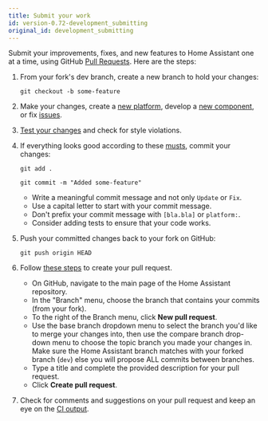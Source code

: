 ```yaml
---
title: Submit your work
id: version-0.72-development_submitting
original_id: development_submitting
---
```


Submit your improvements, fixes, and new features to Home Assistant one at a time, using GitHub [Pull Requests](https://help.github.com/articles/using-pull-requests). Here are the steps:

 1. From your fork's dev branch, create a new branch to hold your changes:

      `git checkout -b some-feature`

 2. Make your changes, create a [new platform](creating_platform_index.md), develop a [new component](creating_component_index.md), or fix [issues](https://github.com/home-assistant/home-assistant/issues).

 3. [Test your changes](development_testing.md) and check for style violations.

 4. If everything looks good according to these [musts](development_checklist.md), commit your changes:

    `git add .`

    `git commit -m "Added some-feature"`

     * Write a meaningful commit message and not only `Update` or `Fix`.
     * Use a capital letter to start with your commit message.
     * Don't prefix your commit message with `[bla.bla]` or `platform:`.
     * Consider adding tests to ensure that your code works.

 5. Push your committed changes back to your fork on GitHub:

    `git push origin HEAD`

 6. Follow [these steps](https://help.github.com/articles/creating-a-pull-request/) to create your pull request.

     * On GitHub, navigate to the main page of the Home Assistant repository.
     * In the "Branch" menu, choose the branch that contains your commits (from your fork).
     * To the right of the Branch menu, click **New pull request**.
     * Use the base branch dropdown menu to select the branch you'd like to merge your changes into, then use the compare branch drop-down menu to choose the topic branch you made your changes in. Make sure the Home Assistant branch matches with your forked branch (`dev`) else you will propose ALL commits between branches.
     * Type a title and complete the provided description for your pull request.
     * Click **Create pull request**.

 7. Check for comments and suggestions on your pull request and keep an eye on the [CI output](https://travis-ci.org/home-assistant/home-assistant/).

